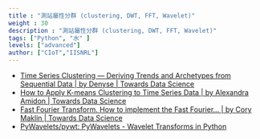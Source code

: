 ```yaml
---
title : "測站屬性分群 (clustering, DWT, FFT, Wavelet)"
weight : 30
description : "測站屬性分群 (clustering, DWT, FFT, Wavelet)"
tags: ["Python", "水" ]
levels: ["advanced"]
author: ["CIoT","IISNRL"]
---
```




- [Time Series Clustering — Deriving Trends and Archetypes from Sequential Data | by Denyse | Towards Data Science](https://towardsdatascience.com/time-series-clustering-deriving-trends-and-archetypes-from-sequential-data-bb87783312b4)
- [How to Apply K-means Clustering to Time Series Data | by Alexandra Amidon | Towards Data Science](https://towardsdatascience.com/how-to-apply-k-means-clustering-to-time-series-data-28d04a8f7da3)
- [Fast Fourier Transform. How to implement the Fast Fourier… | by Cory Maklin | Towards Data Science](https://towardsdatascience.com/fast-fourier-transform-937926e591cb)
- [PyWavelets/pywt: PyWavelets - Wavelet Transforms in Python](https://github.com/PyWavelets/pywt)
